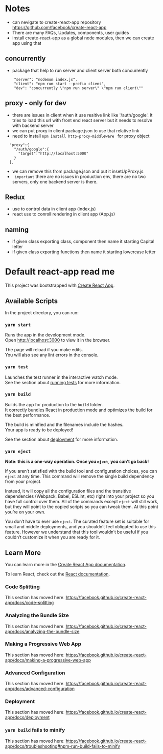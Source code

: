 # Notes

- can nevigate to create-react-app repository https://github.com/facebook/create-react-app
- There are many FAQs, Updates, components, user guides
- install create-react-app as a global node modules, then we can create app using that

## concurrently 
- package that help to run server and client server both concurrently
~~~
	"server": "nodemon index.js",
	"client": "npm run start --prefix client",
	"dev": "concurrently \"npm run server\" \"npm run client\""
~~~

## proxy - only for dev
- there are issues in client when it use realtive link like '/auth/google'. It tries to load this url with front end react server but it needs to resolve with backend server
- we can put proxy in client package.json to use that relative link
- need to install ```npm install http-proxy-middleware ``` for proxy object
~~~
  "proxy":{
    "/auth/google":{
      "target":"http://localhost:5000"
    }
  },
~~~
- we can remove this from package.json and put it insetUpProxy.js
- ``` important``` there are no issues in production env, there are no two servers, only one backend server is there.

## Redux
- use to control data in client app (index.js)
- react use to conroll rendering in client app (App.js)


## naming
- if given class exporting class, component then name it starting Capital letter
- if given class exporting functions then name it starting lowercase letter


# Default react-app read me 

This project was bootstrapped with [Create React App](https://github.com/facebook/create-react-app).

## Available Scripts

In the project directory, you can run:

### `yarn start`

Runs the app in the development mode.<br />
Open [http://localhost:3000](http://localhost:3000) to view it in the browser.

The page will reload if you make edits.<br />
You will also see any lint errors in the console.

### `yarn test`

Launches the test runner in the interactive watch mode.<br />
See the section about [running tests](https://facebook.github.io/create-react-app/docs/running-tests) for more information.

### `yarn build`

Builds the app for production to the `build` folder.<br />
It correctly bundles React in production mode and optimizes the build for the best performance.

The build is minified and the filenames include the hashes.<br />
Your app is ready to be deployed!

See the section about [deployment](https://facebook.github.io/create-react-app/docs/deployment) for more information.

### `yarn eject`

**Note: this is a one-way operation. Once you `eject`, you can’t go back!**

If you aren’t satisfied with the build tool and configuration choices, you can `eject` at any time. This command will remove the single build dependency from your project.

Instead, it will copy all the configuration files and the transitive dependencies (Webpack, Babel, ESLint, etc) right into your project so you have full control over them. All of the commands except `eject` will still work, but they will point to the copied scripts so you can tweak them. At this point you’re on your own.

You don’t have to ever use `eject`. The curated feature set is suitable for small and middle deployments, and you shouldn’t feel obligated to use this feature. However we understand that this tool wouldn’t be useful if you couldn’t customize it when you are ready for it.

## Learn More

You can learn more in the [Create React App documentation](https://facebook.github.io/create-react-app/docs/getting-started).

To learn React, check out the [React documentation](https://reactjs.org/).

### Code Splitting

This section has moved here: https://facebook.github.io/create-react-app/docs/code-splitting

### Analyzing the Bundle Size

This section has moved here: https://facebook.github.io/create-react-app/docs/analyzing-the-bundle-size

### Making a Progressive Web App

This section has moved here: https://facebook.github.io/create-react-app/docs/making-a-progressive-web-app

### Advanced Configuration

This section has moved here: https://facebook.github.io/create-react-app/docs/advanced-configuration

### Deployment

This section has moved here: https://facebook.github.io/create-react-app/docs/deployment

### `yarn build` fails to minify

This section has moved here: https://facebook.github.io/create-react-app/docs/troubleshooting#npm-run-build-fails-to-minify
